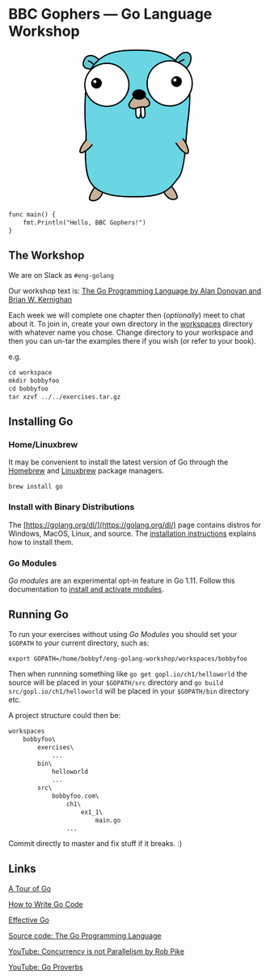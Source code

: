 # BBC Gophers — Go Language Workshop

<p align="center">
  <img width="225" height="300" src="https://github.com/bbc/eng-golang-workshop/raw/master/resources/gopher.gif">
</p>

```
func main() {
	fmt.Println("Hello, BBC Gophers!")
}
```

## The Workshop
We are on Slack as `#eng-golang`

Our workshop text is:
[The Go Programming Language by Alan Donovan and Brian W. Kernighan](https://www.gopl.io/)

Each week we will complete one chapter then (_optionally_) meet to chat about it.
To join in, create your own directory in the [workspaces](workspaces) directory
with whatever name you chose. Change directory to your workspace and then you
can un-tar the examples there if you wish (or refer to your book).

e.g.
```
cd workspace
mkdir bobbyfoo
cd bobbyfoo
tar xzvf ../../exercises.tar.gz
```

## Installing Go

###  Home/Linuxbrew
It may be convenient to install the latest version of Go through the
[Homebrew](https://brew.sh/) and [Linuxbrew](http://linuxbrew.sh/) package
managers.

```
brew install go
```

### Install with Binary Distributions
The [https://golang.org/dl/](https://golang.org/dl/) page contains distros for
Windows, MacOS, Linux, and source. The
[installation instructions](https://golang.org/doc/install) explains how to
install them.

### Go Modules

_Go modules_ are an experimental opt-in feature in Go 1.11. Follow this
documentation to [install and activate modules](https://github.com/golang/go/wiki/Modules#installing-and-activating-module-support).

## Running Go

To run your exercises without using _Go Modules_ you should set your `$GOPATH` to your current directory, such as:
```
export GOPATH=/home/bobbyf/eng-golang-workshop/workspaces/bobbyfoo
```

Then when runnning something like `go get gopl.io/ch1/helloworld` the source will be placed in your `$GOPATH/src` directory and `go build src/gopl.io/ch1/helloworld` will be placed in your `$GOPATH/bin` directory etc.

A project structure could then be:

```
workspaces
    bobbyfoo\
        exercises\
            ...
        bin\
            helloworld
            ...
        src\
            bobbyfoo.com\
                ch1\
                    ex1_1\
                        main.go
                ...
```

Commit directly to master and fix stuff if it breaks. :)

## Links

[A Tour of Go](https://tour.golang.org/welcome/1)

[How to Write Go Code](https://golang.org/doc/code.html)

[Effective Go](https://golang.org/doc/effective_go.html)

[Source code: The Go Programming Language](https://github.com/adonovan/gopl.io)

[YouTube: Concurrency is not Parallelism by Rob Pike](https://www.youtube.com/watch?v=oV9rvDllKEg)

[YouTube: Go Proverbs](https://www.youtube.com/watch?v=PAAkCSZUG1c)
